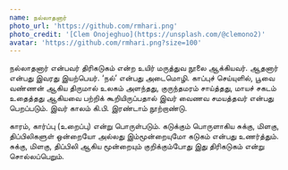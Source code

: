 ```yaml
---
name: நல்லாதனார்
photo_url: 'https://github.com/rmhari.png'
photo_credit: '[Clem Onojeghuo](https://unsplash.com/@clemono2)'
avatar: 'https://github.com/rmhari.png?size=100'
---
```


நல்லாதனார் என்பவர் திரிகடுகம் என்ற உயிர் மருத்துவ நூலை ஆக்கியவர். ஆதனார் என்பது இவரது இயற்பெயர். ‘நல்’ என்பது அடைமொழி. காப்புச் செய்யுளில், பூவை வண்ணன் ஆகிய திருமால் உலகம் அளந்தது, குருந்தமரம் சாய்த்தது, மாயச் சகடம் உதைத்தது ஆகியவை பற்றிக் கூறியிருப்பதால் இவர் வைணவ சமயத்தவர் என்பது பெறப்படும். இவர் காலம் கி.பி. இரண்டாம் நூற்றாண்டு.

காரம், கார்ப்பு (உறைப்பு) என்று பொருள்படும். கடுக்கும் பொருளாகிய சுக்கு, மிளகு, திப்பிலிகளுள் ஒன்றையோ அல்லது இம்மூன்றையுமோ கடுகம் என்பது உணர்த்தும். சுக்கு, மிளகு, திப்பிலி ஆகிய மூன்றையும் குறிக்கும்போது இது திரிகடுகம் என்று சொல்லப்பெறும்.